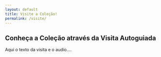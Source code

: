 ```yaml
---
layout: default
title: Visite a Coleção!
permalink: /visite/
---
```


## Conheça a Coleção através da Visita Autoguiada

Aqui o texto da visita e o audio....
